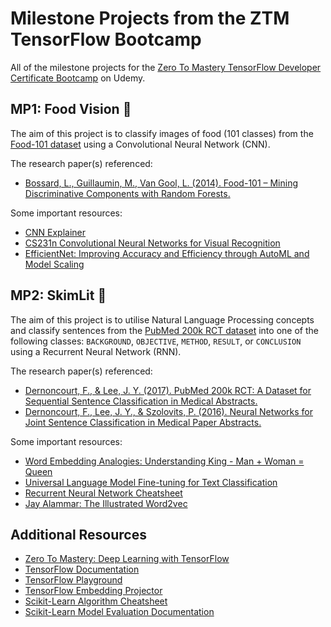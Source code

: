 # Milestone Projects from the ZTM TensorFlow Bootcamp
All of the milestone projects for the [Zero To Mastery TensorFlow Developer Certificate Bootcamp](https://www.udemy.com/course/tensorflow-developer-certificate-machine-learning-zero-to-mastery/) on Udemy.

## MP1: Food Vision 🍕
The aim of this project is to classify images of food (101 classes) from the [Food-101 dataset](https://www.kaggle.com/datasets/dansbecker/food-101) using a Convolutional Neural Network (CNN).

The research paper(s) referenced:
- [Bossard, L., Guillaumin, M., Van Gool, L. (2014). Food-101 – Mining Discriminative Components with Random Forests.](https://data.vision.ee.ethz.ch/cvl/datasets_extra/food-101/)

Some important resources:
* [CNN Explainer](https://poloclub.github.io/cnn-explainer/)
* [CS231n Convolutional Neural Networks for Visual Recognition](https://cs231n.github.io/neural-networks-case-study/)
* [EfficientNet: Improving Accuracy and Efficiency through AutoML and Model Scaling](https://blog.research.google/2019/05/efficientnet-improving-accuracy-and.html)

## MP2: SkimLit 📝
The aim of this project is to utilise Natural Language Processing concepts and classify sentences from the [PubMed 200k RCT dataset](https://github.com/Franck-Dernoncourt/pubmed-rct) into one of the following classes: `BACKGROUND`, `OBJECTIVE`, `METHOD`, `RESULT`, or `CONCLUSION` using a Recurrent Neural Network (RNN).

The research paper(s) referenced:
- [Dernoncourt, F., & Lee, J. Y. (2017). PubMed 200k RCT: A Dataset for Sequential Sentence Classification in Medical Abstracts.](https://arxiv.org/abs/1710.06071)
- [Dernoncourt, F., Lee, J. Y., & Szolovits, P. (2016). Neural Networks for Joint Sentence Classification in Medical Paper Abstracts.](https://arxiv.org/abs/1612.05251)

Some important resources:
* [Word Embedding Analogies: Understanding King - Man + Woman = Queen](https://kawine.github.io/blog/nlp/2019/06/21/word-analogies.html)
* [Universal Language Model Fine-tuning for Text Classification](https://arxiv.org/abs/1801.06146)
* [Recurrent Neural Network Cheatsheet](https://stanford.edu/~shervine/teaching/cs-230/cheatsheet-recurrent-neural-networks)
* [Jay Alammar: The Illustrated Word2vec](https://jalammar.github.io/illustrated-word2vec/)

## Additional Resources
* [Zero To Mastery: Deep Learning with TensorFlow](https://github.com/mrdbourke/tensorflow-deep-learning)
* [TensorFlow Documentation](https://tensorflow.org)
* [TensorFlow Playground](https://playground.tensorflow.org)
* [TensorFlow Embedding Projector](https://projector.tensorflow.org/)
* [Scikit-Learn Algorithm Cheatsheet](https://scikit-learn.org/stable/tutorial/machine_learning_map/index.html)
* [Scikit-Learn Model Evaluation Documentation](https://scikit-learn.org/stable/modules/model_evaluation.html)
